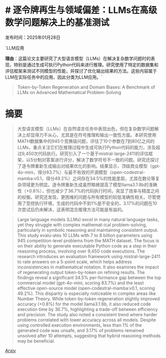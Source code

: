 # # 逐令牌再生与领域偏差：LLMs在高级数学问题解决上的基准测试

发布时间：2025年01月28日

`LLM应用

**理由**：这篇论文主要研究了大型语言模型（LLMs）在解决复杂数学问题时的表现，特别是通过生成可执行Python代码来进行推理。研究使用了特定的数据集和评估框架来测试不同模型的性能，并探讨了优化输出结果的方法。这些内容属于LLM在实际任务中的应用，因此分类为LLM应用。`

> Token-by-Token Regeneration and Domain Biases: A Benchmark of LLMs on Advanced Mathematical Problem-Solving

# 摘要

> 大型语言模型（LLMs）在自然语言任务中表现出色，但在复杂数学问题解决上却显得力不从心，尤其是在符号推理和输出一致性方面。本研究使用MATH数据集中的945个竞赛级问题，评估了10个参数在7到80亿之间的LLMs，重点关注它们在推理过程中生成可执行Python代码的能力，涉及超过9,450次代码执行。研究引入了一个基于mistral-large-2411的评估框架，以5分制对答案进行评分，解决了数学符号不一致的问题。研究还探讨了逐令牌重新生成输出对结果优化的影响。结果显示，顶级商业模型（gpt-4o-mini，得分83.7%）与最不有效的开源模型（open-codestral-mamba:v0.1，得分49.2%）之间存在34.5%的性能差距，尤其在数论等复杂领域更为明显。逐令牌重新生成虽然略微提高了模型llama3.1:8b的准确性（+0.8%），但也减少了36.7%的代码执行时间，突显了效率与精度之间的权衡。研究还发现，更困难的问题与所有模型的较低准确性相关。尽管使用了受控执行环境，生成的代码中不到1%是不安全的，3.17%的问题在10次尝试后仍未解决，这表明混合推理方法可能是有益的。

> Large language models (LLMs) excel in many natural language tasks, yet they struggle with complex mathemat-ical problem-solving, particularly in symbolic reasoning and maintaining consistent output. This study evalu-ates 10 LLMs with 7 to 8 billion parameters using 945 competition-level problems from the MATH dataset. The focus is on their ability to generate executable Python code as a step in their reasoning process, involving over 9,450 code executions. The research introduces an evaluation framework using mistral-large-2411 to rate answers on a 5-point scale, which helps address inconsistencies in mathematical notation. It also examines the impact of regenerating output token-by-token on refining results. The findings reveal a significant 34.5% per-formance gap between the top commercial model (gpt-4o-mini, scoring 83.7%) and the least effective open-source model (open-codestral-mamba:v0.1, scoring 49.2%). This disparity is especially noticeable in complex areas like Number Theory. While token-by-token regeneration slightly improved accuracy (+0.8%) for the model llama3.1:8b, it also reduced code execution time by 36.7%, highlighting a trade-off between efficiency and precision. The study also noted a consistent trend where harder problems correlated with lower accuracy across all models. Despite using controlled execution environments, less than 1% of the generated code was unsafe, and 3.17% of problems remained unsolved after 10 attempts, suggesting that hybrid reasoning methods may be beneficial.

[Arxiv](https://arxiv.org/abs/2501.17084)